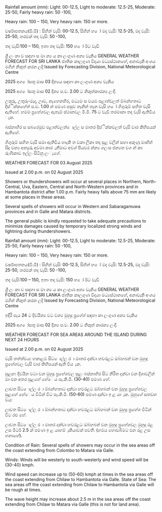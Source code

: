 Rainfall amount (mm): Light: 00-12.5, Light to moderate: 12.5-25, Moderate: 25-50, Fairly heavy rain: 50 -100,

Heavy rain: 100 – 150, Very heavy rain: 150 or more.

වර්ෂාපතනය(මි.මී) : සිහින් වැසි: 00-12.5, සිහින් හ ෝ මද වැසි: 12.5-25, මද වැසි: 25-50, තරමක් තද වැසි: 50 -100,

තද වැසි:100 – 150, ඉතා තද වැසි: 150 හ ෝ ඊට වැඩි

ශ්‍රී ලං කා ව සඳහා ස මා න්‍ය ය කා ලංගුණ අන්‍ය වැකිය GENERAL WEATHER FORECAST FOR SRI LANKA ජාතික කාලගුණ විදයා මධ්‍යස්ථානහේ, අනාවැකි අංශය මගින් නිකුත් කරන ලදි Issued by Forecasting Division, National Meteorological Centre

2025 අග ෝසතු මාස 03 දින්‍යය සඳහා කා ලංගුණ අන්‍ය වැකිය

2025 අග ෝසතු මාස 02 දින්‍ය ප.ව. 2.00 ට නිකුත්කාරන්‍ය ලංදී.

උතුරු, උතුරු-මැද, ඌව, නැහෙනහිර, මධ්‍යම ස වයඹ පළාත්වලත් ම්බන්හතාට දිස්ික්කහේත් ප.ව. 1.00 න් පමණ පසුව තැනින් තැන වැසි හ ෝ ගිගුරුම් සහිත වැසි ඇතිහේ. හමම ප්‍රහේශවල ඇතැම් ස්ථානවල මි.මී. 75 ට වැඩි තරමාකා තද වැසි ඇතිවිය ැක.

බස්නාහිර ස සබරෙමුව පළාත්වලත් ොල්ල ස මාතර දිස්ික්කවලත් වැසි වාර කිහිපයක් ඇතිහේ.

ගිගුරුම් සහිත වැසි සමා ඇතිවිය හාැකි ත වකා ලිකා තද සුළ වලින් සහා අකුණු මාඟින් සිදු වන්‍ය අන්‍යුරු අවමා කාර ැනීමාට අවශ්‍ පියවර න්න්‍ය ගලංස ජන්‍යත වග න් කා රුණිකාව ඉල්ලං සිටිනු ලංැගේ.

WEATHER FORECAST FOR 03 August 2025

Issued at 2.00 p.m. on 02 August 2025

Showers or thundershowers will occur at several places in Northern, North-Central, Uva, Eastern, Central and North-Western provinces and in Hambantota district after 1.00 p.m. Fairly heavy falls above 75 mm are likely at some places in these areas.

Several spells of showers will occur in Western and Sabaragamuwa provinces and in Galle and Matara districts.

The general public is kindly requested to take adequate precautions to minimize damages caused by temporary localized strong winds and lightning during thundershowers.

Rainfall amount (mm): Light: 00-12.5, Light to moderate: 12.5-25, Moderate: 25-50, Fairly heavy rain: 50 -100,

Heavy rain: 100 – 150, Very heavy rain: 150 or more.

වර්ෂාපතනය(මි.මී) : සිහින් වැසි: 00-12.5, සිහින් හ ෝ මද වැසි: 12.5-25, මද වැසි: 25-50, තරමක් තද වැසි: 50 -100,

තද වැසි:100 – 150, ඉතා තද වැසි: 150 හ ෝ ඊට වැඩි

ශ්‍රී ලං කා ව සඳහා ස මා න්‍ය ය කා ලංගුණ අන්‍ය වැකිය GENERAL WEATHER FORECAST FOR SRI LANKA ජාතික කාලගුණ විදයා මධ්‍යස්ථානහේ, අනාවැකි අංශය මගින් නිකුත් කරන ලදි Issued by Forecasting Division, National Meteorological Centre

ඉදිරි පැය 24 ට දිවයින්‍ය වට වන්‍ය මුහුදු ප්‍රගේශ්‍ සඳහා කා ලංගුණ අන්‍ය වැකිය

2025 අග ෝසතු මාස 02 දින්‍ය ප.ව. 2.00 ට නිකුත් කාරන්‍ය ලංදී.

WEATHER FORECAST FOR SEA AREAS AROUND THE ISLAND DURING NEXT 24 HOURS

Issued at 2.00 p.m. on 02 August 2025

වැසි තත්ත්වය: හකාළඹ සිට ොල්ල ර ා මාතර දක්වා හවරළට ඔබ්හබන් වන මුහුදු ප්‍රහේශවල වැසි වාර කිහිපයක් ඇති විය ැක.

සුළඟ: දිවයින වටා වන මුහුදු ප්‍රහේශවල සුළං බස්නාහිර සිට නිරිත දක්වා වන දිශාවලින් මා එන අතර සුළහේ හේෙය පැ.කි.මී. (30-40) පමණ හේ.

ලාවත සිට ොල්ල ර ා ම්බන්හතාට දක්වා හවරළට ඔබ්හබන් වන මුහුදු ප්‍රහේශවල සුළහේ හේෙය විටින් විට පැ.කි.මී. (50-60) පමණ දක්වා ඉ ළ යා ැක. මුහුගේ සතවභ වය:

ලාවත සිට ොල්ල ර ා ම්බන්හතාට දක්වා හවරළට ඔබ්හබන් වන මුහුදු ප්‍රහේශ විටින් විට රළු හේ.

ලාවත සිට ොල්ල ර ා මාතර දක්වා හවරළට ඔබ්හබන් වන මුහුදු ප්‍රහේශවල මුහුදු රළ උස මීටර් 2.5 ක් පමණ ඉ ළ යාහම් ැකියාවක් පවතී. (හමය හොඩබිමට එන රළ උස හනාහේ).

Condition of Rain: Several spells of showers may occur in the sea areas off the coast extending from Colombo to Matara via Galle.

Winds: Winds will be westerly to south-westerly and wind speed will be (30-40) kmph.

Wind speed can increase up to (50-60) kmph at times in the sea areas off the coast extending from Chilaw to Hambantota via Galle. State of Sea: The sea areas off the coast extending from Chilaw to Hambantota via Galle will be rough at times.

The wave height may increase about 2.5 m in the sea areas off the coast extending from Chilaw to Matara via Galle (this is not for land area).